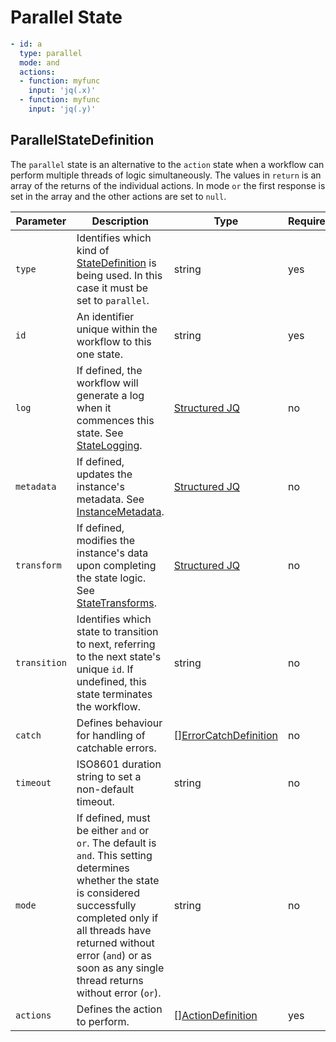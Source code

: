 # Parallel State 

```yaml
- id: a
  type: parallel
  mode: and
  actions:
  - function: myfunc
    input: 'jq(.x)'
  - function: myfunc
    input: 'jq(.y)'
```

## ParallelStateDefinition 

The `parallel` state is an alternative to the `action` state when a workflow can perform multiple threads of logic simultaneously. The values in `return` is an array of the returns of the individual actions. In mode `or` the first response is set in the array and the other actions are set to `null`.

| Parameter | Description | Type | Required |
| --- | --- | --- | --- |
| `type` | Identifies which kind of [StateDefinition](./states.md) is being used. In this case it must be set to `parallel`. | string | yes | 
| `id` | An identifier unique within the workflow to this one state. | string | yes |
| `log` | If defined, the workflow will generate a log when it commences this state. See [StateLogging](./logging.md). | [Structured JQ](../instance-data/structured-jx.md) | no |
| `metadata` | If defined, updates the instance's metadata. See [InstanceMetadata](./metadata.md). | [Structured JQ](../instance-data/structured-jx.md) | no |
| `transform` | If defined, modifies the instance's data upon completing the state logic. See [StateTransforms](../instance-data/transforms.md). | [Structured JQ](../instance-data/structured-jx.md) | no |
| `transition` | Identifies which state to transition to next, referring to the next state's unique `id`. If undefined, this state terminates the workflow. | string | no |
| `catch` | Defines behaviour for handling of catchable errors.  | [[]ErrorCatchDefinition](errors.md#errorcatchdefinition) | no |
| `timeout` | ISO8601 duration string to set a non-default timeout. | string | no | 
| `mode` | If defined, must be either `and` or `or`. The default is `and`. This setting determines whether the state is considered successfully completed only if all threads have returned without error (`and`) or as soon as any single thread returns without error (`or`). | string | no | 
| `actions` | Defines the action to perform. | [[]ActionDefinition](./actions.md) | yes |
